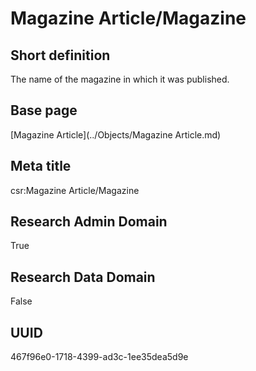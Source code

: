 # Magazine Article/Magazine
## Short definition
The name of the magazine in which it was published.
## Base page
[Magazine Article](../Objects/Magazine Article.md)
## Meta title
csr:Magazine Article/Magazine
## Research Admin Domain
True
## Research Data Domain
False
## UUID
467f96e0-1718-4399-ad3c-1ee35dea5d9e
